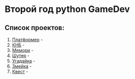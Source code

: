 # Второй год python GameDev

## Список проектов:
1. [Платформер](https://github.com/IT-Compot/Python-methodologies/tree/main/first-stage/Platformer) -
2. [КНБ]() -
3. [Мемори]() -
4. [Шутер]() -
5. [Угадайка]() -
6. [Змейка]() -
7. [Квест](https://github.com/IT-Compot/Python-methodologies/tree/main/first-stage/Quest) -

